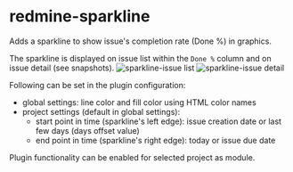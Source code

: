# redmine-sparkline
Adds a sparkline to show issue's completion rate (Done %) in graphics.

The sparkline is displayed on issue list within the `Done %` column and on issue detail (see snapshots).
![sparkline-issue list](https://user-images.githubusercontent.com/37396169/121325760-2c043680-c912-11eb-8174-7e39a9eb3da4.png)
![sparkline-issue detail](https://user-images.githubusercontent.com/37396169/121325787-31fa1780-c912-11eb-90d8-73888f305715.png)

Following can be set in the plugin configuration:
- global settings: line color and fill color using HTML color names
- project settings (default in global settings):
  - start point in time (sparkline's left edge): issue creation date or last few days (days offset value)
  - end point in time (sparkline's right edge): today or issue due date

Plugin functionality can be enabled for selected project as module.

